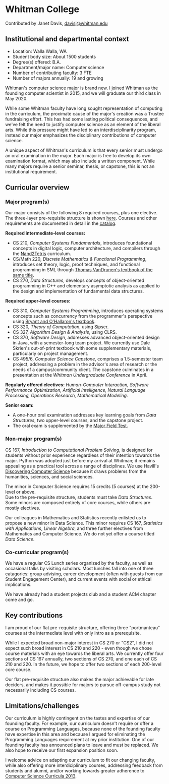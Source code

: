 # Whitman College
Contributed by Janet Davis, davisj@whitman.edu

## Institutional and departmental context
- Location: Walla Walla, WA
- Student body size: About 1500 students
- Degree(s) offered: B.A.
- Department/major name: Computer science
- Number of contributing faculty: 3 FTE
- Number of majors annually: 19 and growing

Whitman's computer science major is brand new. I joined Whitman as the founding computer scientist in 2015, and we will graduate our third class in May 2020.

While some Whitman faculty have long sought representation of computing in the curriculum,
the proximate cause of the major's creation was a Trustee fundraising effort. 
This has had some lasting political consequences, and 
we've felt the need to justify computer science as an element of the liberal arts. 
While this pressure might have led to an interdisciplinarity program, 
instead our major emphasizes the disciplinary contributions of computer science.

A unique aspect of Whitman's curriculum is that every senior must undergo an oral examination in the major.
Each major is free to develop its own examination format, which may also include a written component.
While many majors require a senior seminar, thesis, or capstone, this is not an institutional requirement.

## Curricular overview

### Major program(s)

Our major consists of the following 8 required courses, plus one elective. 
The three-layer pre-requisite structure is shown [here](flowchart-2018.pdf).
Courses and other requirements are documented in detail in the [catalog](catalog-2019.pdf).

**Required intermediate-level courses:**
- CS 210, _Computer Systems Fundamentals_, introduces foundational concepts in digital logic, computer architecture, and compilers through the [Nand2Tetris](http://nand2tetris.org) curriculum.
- CS/Math 220, _Discrete Mathematics & Functional Programming_, introduces set theory, logic, proof techniques, and functional programming in SML through [Thomas VanDrunen's textbook of the same title](https://cs.wheaton.edu/~tvandrun/dmfp/).
- CS 270, _Data Structures_, develops concepts of object-oriented programming in C++ and elementary asymptotic analysis as applied to the design and implementation of fundamental data structures.

**Required upper-level courses:**
- CS 310, _Computer Systems Programming_, introduces operating systems concepts such as concurrency from the programmer's perspective using [Bryant and O'Hallaron's textbook](http://www.csapp.cs.cmu.edu/).
- CS 320, _Theory of Computation_, using Sipser.
- CS 327, _Algorithm Design & Analysis_, using CLRS.
- CS 370, _Software Design_, addresses advanced object-oriented design in Java, with a semester-long team project. We currently use Dale Skrien's out-of-print textbook with some supplementary materials, particularly on project management.
- CS 495/6, _Computer Science Capstone_, comprises a 1.5-semester team project, addressing a problem in the advisor's area of research
or the needs of a campus/community client. The capstone culminates in a presentation at the _Whitman Undergraduate Conference_ in April.

**Regularly offered electives:**
_Human-Computer Interaction, Software Performance Optimization, Artificial Intelligence, Natural Language Processing, Operations Research, Mathematical Modeling._

**Senior exam:**
- A one-hour oral examination addresses key learning goals from _Data Structures_, two upper-level courses, and the capstone project.
- The oral exam is supplemented by the [Major Field Test](https://www.ets.org/mft/about/content/computer_science).

### Non-major program(s)

CS 167, _Introduction to Computational Problem Solving_, is designed for students without prior experience regardless of their intention towards the major.
Python was adopted just before my arrival at Whitman; it remains appealing as a practical tool across a range of disciplines.
We use Havill's [Discovering Computer Science](https://www.crcpress.com/Discovering-Computer-Science-Interdisciplinary-Problems-Principles-and/author/p/book/9781482254143) because it draws problems from the humanities, sciences, and social sciences.

The minor in Computer Science requires 15 credits (5 courses) at the 200-level or above.  
Due to the pre-requisite structure, students must take _Data Structures_. 
Some minors are composed entirely of core courses, while others are mostly electives.

Our colleagues in Mathematics and Statistics recently enlisted us to propose a new minor in Data Science.
This minor requires CS 167, _Statistics with Applications_, _Linear Algebra_, and three further electives from Mathematics and Computer Science.
We do not yet offer a course titled _Data Science_.

### Co-curricular program(s)

We have a regular CS Lunch series organized by the faculty, as well as occasional talks by visiting scholars.
Most lunches fall into one of three catagories: group advising, career development (often with guests from our Student Engagement Center), 
and current events with social or ethical implications.

We have already had a student projects club and a student ACM chapter come and go.

## Key contributions
I am proud of our flat pre-requisite structure, offering three "portmanteau" courses at the intermediate level with only intro as a prerequisite.

While I expected broad non-major interest in CS 270 or "CS2", I did not expect such broad interest in CS 210 and 220 -
even though we chose course materials with an eye towards the liberal arts.
We currently offer four sections of CS 167 annually, two sections of CS 270, and one each of CS 210 and 220. 
In the future, we hope to offer two sections of each 200-level core course.

Our flat pre-requisite structure also makes the major achievable for late deciders, 
and makes it possible for majors to pursue off-campus study not necessarily including CS courses.

## Limitations/challenges
Our curriculum is highly contingent on the tastes and expertise of our founding faculty. 
For example, our curriculum doesn't require or offer a course on Programming Languages,
because none of the founding faculty have expertise in this area 
and because I argued for eliminating the Programming Languages requirement at my prior institution.
One of our founding faculty has announced plans to leave and must be replaced.
We also hope to receive our first expansion position soon. 

I welcome advice on adapting our curriculum to fit our changing faculty, 
while also
offering more interdiciplinary courses,
addressing feedback from students and alumni, and/or
working towards greater adherence to [Computer Science Curricula 2013](http://ai.stanford.edu/users/sahami/CS2013/).
